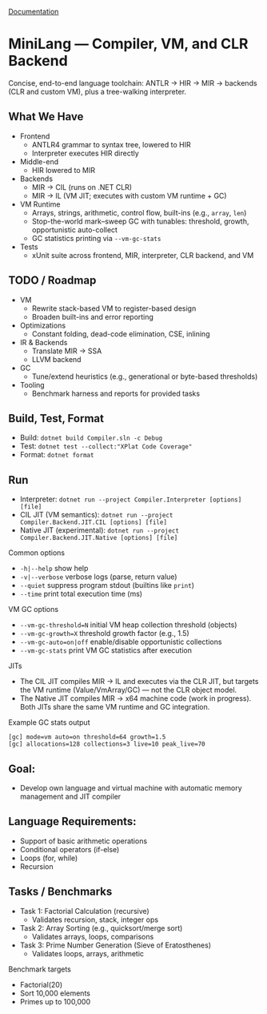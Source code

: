 [Documentation](docs.md)

# MiniLang — Compiler, VM, and CLR Backend

Concise, end-to-end language toolchain: ANTLR → HIR → MIR → backends (CLR and custom VM), plus a tree-walking
interpreter.

## What We Have

- Frontend
    - ANTLR4 grammar to syntax tree, lowered to HIR
    - Interpreter executes HIR directly
- Middle-end
    - HIR lowered to MIR
- Backends
    - MIR → CIL (runs on .NET CLR)
    - MIR → IL (VM JIT; executes with custom VM runtime + GC)
- VM Runtime
    - Arrays, strings, arithmetic, control flow, built-ins (e.g., `array`, `len`)
    - Stop-the-world mark–sweep GC with tunables: threshold, growth, opportunistic auto-collect
    - GC statistics printing via `--vm-gc-stats`
- Tests
    - xUnit suite across frontend, MIR, interpreter, CLR backend, and VM

## TODO / Roadmap

- VM
    - Rewrite stack-based VM to register-based design
    - Broaden built-ins and error reporting
- Optimizations
    - Constant folding, dead-code elimination, CSE, inlining
- IR & Backends
    - Translate MIR → SSA
    - LLVM backend
- GC
    - Tune/extend heuristics (e.g., generational or byte-based thresholds)
- Tooling
    - Benchmark harness and reports for provided tasks

## Build, Test, Format

- Build: `dotnet build Compiler.sln -c Debug`
- Test: `dotnet test --collect:"XPlat Code Coverage"`
- Format: `dotnet format`

## Run

- Interpreter: `dotnet run --project Compiler.Interpreter [options] [file]`
- CIL JIT (VM semantics): `dotnet run --project Compiler.Backend.JIT.CIL [options] [file]`
- Native JIT (experimental): `dotnet run --project Compiler.Backend.JIT.Native [options] [file]`

Common options

- `-h|--help` show help
- `-v|--verbose` verbose logs (parse, return value)
- `--quiet` suppress program stdout (builtins like `print`)
- `--time` print total execution time (ms)

VM GC options

- `--vm-gc-threshold=N` initial VM heap collection threshold (objects)
- `--vm-gc-growth=X` threshold growth factor (e.g., 1.5)
- `--vm-gc-auto=on|off` enable/disable opportunistic collections
- `--vm-gc-stats` print VM GC statistics after execution

JITs

- The CIL JIT compiles MIR → IL and executes via the CLR JIT, but targets the VM runtime (Value/VmArray/GC) — not the
  CLR object model.
- The Native JIT compiles MIR → x64 machine code (work in progress). Both JITs share the same VM runtime and GC
  integration.

Example GC stats output

```
[gc] mode=vm auto=on threshold=64 growth=1.5
[gc] allocations=128 collections=3 live=10 peak_live=70
```

## Goal:

- Develop own language and virtual machine with automatic memory management and JIT compiler

## Language Requirements:

- Support of basic arithmetic operations
- Conditional operators (if-else)
- Loops (for, while)
- Recursion

## Tasks / Benchmarks

- Task 1: Factorial Calculation (recursive)
    - Validates recursion, stack, integer ops
- Task 2: Array Sorting (e.g., quicksort/merge sort)
    - Validates arrays, loops, comparisons
- Task 3: Prime Number Generation (Sieve of Eratosthenes)
    - Validates loops, arrays, arithmetic

Benchmark targets

- Factorial(20)
- Sort 10,000 elements
- Primes up to 100,000

